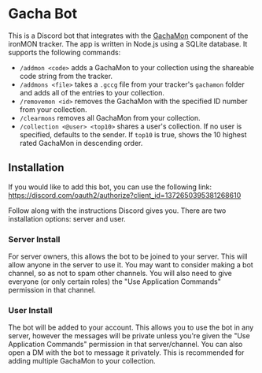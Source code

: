 # Gacha Bot

This is a Discord bot that integrates with the [GachaMon](https://github.com/besteon/Ironmon-Tracker/wiki/GachaMon-Collectable-Card-Game) component of the ironMON tracker. The app is written in Node.js using a SQLite database. It supports the following commands:

* `/addmon <code>` adds a GachaMon to your collection using the shareable code string from the tracker.
* `/addmons <file>` takes a `.gccg` file from your tracker's `gachamon` folder and adds all of the entries to your collection.
* `/removemon <id>` removes the GachaMon with the specified ID number from your collection.
* `/clearmons` removes all GachaMon from your collection.
* `/collection <@user> <top10>` shares a user's collection. If no user is specified, defaults to the sender. If `top10` is true, shows the 10 highest rated GachaMon in descending order.

## Installation

If you would like to add this bot, you can use the following link: https://discord.com/oauth2/authorize?client_id=1372650395381268610

Follow along with the instructions Discord gives you. There are two installation options: server and user.

### Server Install

For server owners, this allows the bot to be joined to your server. This will allow anyone in the server to use it. You may want to consider making a bot channel, so as not to spam other channels. You will also need to give everyone (or only certain roles) the "Use Application Commands" permission in that channel.

### User Install

The bot will be added to your account. This allows you to use the bot in any server, however the messages will be private unless you're given the "Use Application Commands" permission in that server/channel. You can also open a DM with the bot to message it privately. This is recommended for adding multiple GachaMon to your collection.
